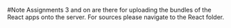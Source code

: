 #Note
Assignments 3 and on are there for uploading the bundles of the React apps onto the server. For sources please navigate to the React folder.
